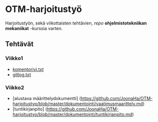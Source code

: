 # OTM-harjoitustyö

Harjoitustyön, sekä viikottaisten tehtävien, *repo* **ohjelmistotekniikan mekaniikat** -kurssia varten.


## Tehtävät
### Viikko1
* [komentorivi.txt](https://github.com/JoonaHa/OTM-harjoitustyo/blob/master/laskarit/viikko1/komentorivi.txt)
* [gitlog.txt](https://github.com/JoonaHa/OTM-harjoitustyo/blob/master/laskarit/viikko1/gitlog.txt)
### Viikko2
* [alustava määrittelydokumentti] (https://github.com/JoonaHa/OTM-harjoitustyo/blob/master/dokumentointi/vaatimusmaarittely.md)
* [tuntikirjanpito] (https://github.com/JoonaHa/OTM-harjoitustyo/blob/master/dokumentointi/tuntikirjanpito.md)
